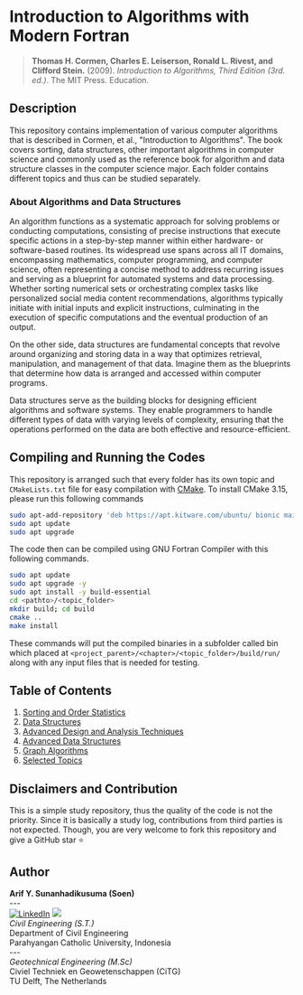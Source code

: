 # Introduction to Algorithms with Modern Fortran
> **Thomas H. Cormen, Charles E. Leiserson, Ronald L. Rivest, and Clifford Stein.** (2009). _Introduction to Algorithms, Third Edition (3rd. ed.)_. The MIT Press. Education.  

## Description
This repository contains implementation of various computer algorithms that is described in
Cormen, et al., "Introduction to Algorithms". The book covers sorting,
data structures, other important algorithms in computer science and commonly used as the reference
book for algorithm and data structure classes in the computer science major. Each folder contains
different topics and thus can be studied separately.

### About **Algorithms and Data Structures**
An algorithm functions as a systematic approach for solving problems or conducting computations, consisting of precise instructions that execute specific actions in a step-by-step manner within either hardware- or software-based routines. Its widespread use spans across all IT domains, encompassing mathematics, computer programming, and computer science, often representing a concise method to address recurring issues and serving as a blueprint for automated systems and data processing. Whether sorting numerical sets or orchestrating complex tasks like personalized social media content recommendations, algorithms typically initiate with initial inputs and explicit instructions, culminating in the execution of specific computations and the eventual production of an output.

On the other side, data structures are fundamental concepts that revolve around organizing and storing data in a way that optimizes retrieval, manipulation, and management of that data. Imagine them as the blueprints that determine how data is arranged and accessed within computer programs.

Data structures serve as the building blocks for designing efficient algorithms and software systems. They enable programmers to handle different types of data with varying levels of complexity, ensuring that the operations performed on the data are both effective and resource-efficient.

## Compiling and Running the Codes
This repository is arranged such that every folder has its own topic and `CMakeLists.txt` file for easy compilation with [CMake](https://cmake.org/). To install CMake 3.15, please run this following commands
```sh
sudo apt-add-repository 'deb https://apt.kitware.com/ubuntu/ bionic main'
sudo apt update
sudo apt upgrade
```

The code then can be compiled using GNU Fortran Compiler with this following commands.
```sh
sudo apt update 
sudo apt upgrade -y
sudo apt install -y build-essential 
cd <pathto>/<topic_folder>
mkdir build; cd build
cmake ..
make install
```

These commands will put the compiled binaries in a subfolder called bin which placed at `<project_parent>/<chapter>/<topic_folder>/build/run/` along with any input files that is needed for testing. 

## Table of Contents
1. [Sorting and Order Statistics]()
2. [Data Structures]()
3. [Advanced Design and Analysis Techniques]()
4. [Advanced Data Structures]()
5. [Graph Algorithms]()
6. [Selected Topics]()


## Disclaimers and Contribution
This is a simple study repository, thus the quality of the code is not the priority. Since it is basically a study log, contributions from third parties is not expected. Though, you are very welcome to fork this repository and give a GitHub star ⭐

## Author
**Arif Y. Sunanhadikusuma (Soen)** <br>
--- <br>
[![LinkedIn](https://img.shields.io/badge/LinkedIn-0077B5?style=for-the-badge&logo=linkedin&logoColor=white)](https://linkedin.com/in/arifyunando)
[![](https://img.shields.io/badge/Gmail-EA4335.svg?style=for-the-badge&logo=Gmail&logoColor=white)](mailto:arifyunando@gmail.com)<br>
_Civil Engineering (S.T.)_ <br>
Department of Civil Engineering <br>
Parahyangan Catholic University, Indonesia  <br> 
--- <br>
_Geotechnical Engineering (M.Sc)_ <br>
Civiel Techniek en Geowetenschappen (CiTG) <br>
TU Delft, The Netherlands